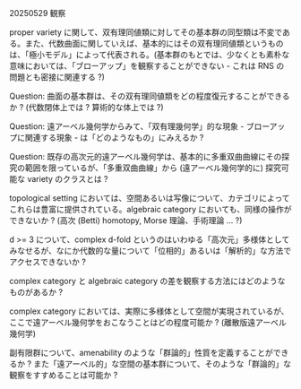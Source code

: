 20250529 観察

proper variety に関して、双有理同値類に対してその基本群の同型類は不変である。また、代数曲面に関していえば、基本的にはその双有理同値類というものは、「極小モデル」によって代表される。(基本群のもとでは、少なくとも素朴な意味においては、「ブローアップ」を観察することができない - これは RNS の問題とも密接に関連する ?)

Question: 曲面の基本群は、その双有理同値類をどの程度復元することができるか ? (代数閉体上では ? 算術的な体上では ?)

Question: 遠アーベル幾何学からみて、「双有理幾何学」的な現象 - ブローアップに関連する現象 - は「どのようなもの」にみえるか ?

Question: 既存の高次元的遠アーベル幾何学は、基本的に多重双曲曲線にその探究の範囲を限っているが、「多重双曲曲線」から (遠アーベル幾何学的に) 探究可能な variety のクラスとは ?


topological setting においては、空間あるいは写像について、カテゴリによってこれらは豊富に提供されている。algebraic category においても、同様の操作ができないか ? (高次 (Betti) homotopy, Morse 理論、手術理論 ... ?)

d >= 3 について、complex d-fold というのはいわゆる「高次元」多様体としてみなせるが、なにか代数的な量について「位相的」あるいは「解析的」な方法でアクセスできないか ?

complex category と algebraic category の差を観察する方法にはどのようなものがあるか ?

complex category においては、実際に多様体として空間が実現されているが、ここで遠アーベル幾何学をおこなうことはどの程度可能か ? (離散版遠アーベル幾何学)

副有限群について、amenability のような「群論的」性質を定義することができるか ? また「遠アーベル的」な空間の基本群について、そのような「群論的」な観察をすすめることは可能か ?
